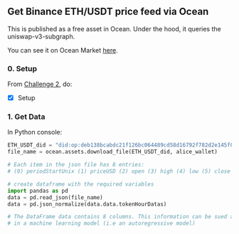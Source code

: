 ## Get Binance ETH/USDT price feed via Ocean

This is published as a free asset in Ocean. Under the hood, it queries the uniswap-v3-subgraph.

You can see it on Ocean Market [here](https://market.oceanprotocol.com/asset/did:op:deb138bcabdc21f126bc064489cd58d16792f782d2e145f0227e4d9778650243).

### 0. Setup

From [Challenge 2](../challenges/main2.md), do:
- [x] Setup

### 1. Get Data

In Python console:

```python
ETH_USDT_did = "did:op:deb138bcabdc21f126bc064489cd58d16792f782d2e145f0227e4d9778650243"
file_name = ocean.assets.download_file(ETH_USDT_did, alice_wallet)

# Each item in the json file has 8 entries:
# (0) periodStartUnix (1) priceUSD (2) open (3) high (4) low (5) close (6) volume (7) VolumeUSD

# create dataframe with the required variables
import pandas as pd
data = pd.read_json(file_name)
data = pd.json_normalize(data.data.tokenHourDatas)

# The DataFrame data contains 8 columns. This information can be sued as predictors
# in a machine learning model (i.e an autoregressive model)
```